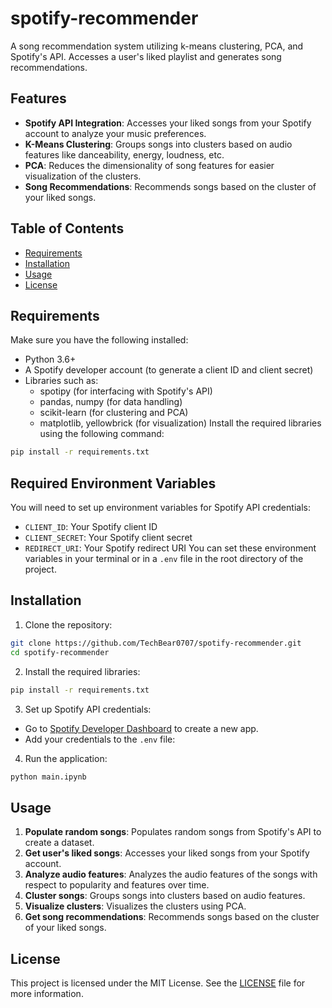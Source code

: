 # spotify-recommender
A song recommendation system utilizing k-means clustering, PCA, and Spotify's API. Accesses a user's liked playlist and generates song recommendations. 

## Features
- **Spotify API Integration**: Accesses your liked songs from your Spotify account to analyze your music preferences.
- **K-Means Clustering**: Groups songs into clusters based on audio features like danceability, energy, loudness, etc.
- **PCA**: Reduces the dimensionality of song features for easier visualization of the clusters.
- **Song Recommendations**: Recommends songs based on the cluster of your liked songs.

## Table of Contents
- [Requirements](#requirements)
- [Installation](#installation)
- [Usage](#usage)
- [License](#license)

## Requirements
Make sure you have the following installed:
- Python 3.6+
- A Spotify developer account (to generate a client ID and client secret)
- Libraries such as: 
  - spotipy (for interfacing with Spotify's API)
  - pandas, numpy (for data handling)
  - scikit-learn (for clustering and PCA)
  - matplotlib, yellowbrick (for visualization)
Install the required libraries using the following command:
```bash
pip install -r requirements.txt
```
## Required Environment Variables
You will need to set up environment variables for Spotify API credentials:
- `CLIENT_ID`: Your Spotify client ID
- `CLIENT_SECRET`: Your Spotify client secret
- `REDIRECT_URI`: Your Spotify redirect URI
You can set these environment variables in your terminal or in a `.env` file in the root directory of the project.

## Installation
1. Clone the repository:
```bash
git clone https://github.com/TechBear0707/spotify-recommender.git
cd spotify-recommender
```
2. Install the required libraries:
```bash
pip install -r requirements.txt
```
3. Set up Spotify API credentials:
- Go to [Spotify Developer Dashboard](https://developer.spotify.com/dashboard/applications) to create a new app.
- Add your credentials to the `.env` file:
4. Run the application:
```bash
python main.ipynb
```

## Usage
1. **Populate random songs**: Populates random songs from Spotify's API to create a dataset.
2. **Get user's liked songs**: Accesses your liked songs from your Spotify account.
3. **Analyze audio features**: Analyzes the audio features of the songs with respect to popularity and features over time.
4. **Cluster songs**: Groups songs into clusters based on audio features.
5. **Visualize clusters**: Visualizes the clusters using PCA.
6. **Get song recommendations**: Recommends songs based on the cluster of your liked songs.

## License
This project is licensed under the MIT License. See the [LICENSE](LICENSE) file for more information.
```